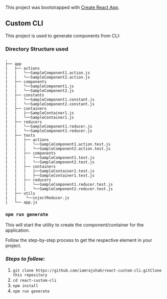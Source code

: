 This project was bootstrapped with [Create React App](https://github.com/facebook/create-react-app).

## Custom CLI

This project is used to generate components from CLI:

### Directory Structure used
```
.
├── app
|   ├── actions
|   |   └──SampleComponent1.action.js
|   |   └──SampleComponent2.action.js
|   ├── components
|   |   └──SampleComponent1.js
|   |   └──SampleComponent2.js
|   ├── constants
|   |   └──SampleComponent1.constant.js
|   |   └──SampleComponent2.constant.js
|   ├── containers
|   |   ├──SampleContainer1.js
|   |   └──SampleContainer1.js
|   ├── reducers
|   |   └──SampleComponent1.reducer.js
|   |   └──SampleComponent2.reducer.js
|   ├── tests
|   |	├── actions
|   |   |	└──SampleComponent1.action.test.js
|   |   | 	└──SampleComponent2.action.test.js
|   |	├── components
|   |   | 	└──SampleComponent1.test.js
|   |   | 	└──SampleComponent2.test.js
|   |	├── containers
|   |   |	├──SampleContainer1.test.js
|   |   | 	├──SampleContainer1.test.js
|   |	├── reducers
|   |   | 	└──SampleComponent1.reducer.test.js
|   |   | 	└──SampleComponent2.reducer.test.js
|   ├── utils
|   |	 └──injectReducer.js
|   └── app.js
```


### `npm run generate`

This will start the utility to create the component/container for the application.  

Follow the step-by-step process to get the respective element in your project.

### _Steps to follow:_
1. `git clone https://github.com/iamrajshah/react-custom-cli.gitClone this repository`
2. `cd react-custom-cli`
2. `npm install`
3. `npm run generate`